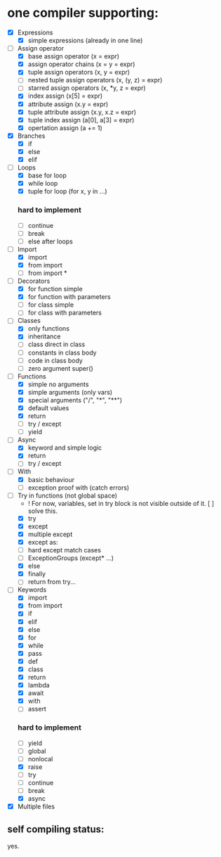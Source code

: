 # one compiler supporting:

- [X] Expressions
    - [X] simple expressions (already in one line)
- [ ] Assign operator
    - [X] base assign operator (x = expr)
    - [X] assign operator chains (x = y = expr)
    - [X] tuple assign operators (x, y = expr)
    - [ ] nested tuple assign operators (x, (y, z) = expr)
    - [ ] starred assign operators (x, *y, z = expr)
    - [X] index assign (x[5] = expr)
    - [X] attribute assign (x.y = expr)
    - [X] tuple attribute assign (x.y, x.z = expr)
    - [X] tuple index assign (a[0], a[3] = expr)
    - [X] opertation assign (a += 1)
- [X] Branches
    - [X] if
    - [X] else
    - [X] elif
- [ ] Loops
    - [X] base for loop
    - [X] while loop
    - [X] tuple for loop     (for x, y in ...)
    ### hard to implement
    - [ ] continue
    - [ ] break
    - [ ] else after loops
- [ ] Import
    - [X] import
    - [X] from import
    - [ ] from import *
- [ ] Decorators
    - [X] for function simple
    - [X] for function with parameters
    - [ ] for class simple
    - [ ] for class with parameters
- [ ] Classes
    - [X] only functions
    - [X] inheritance
    - [ ] class direct in class
    - [ ] constants in class body
    - [ ] code in class body
    - [ ] zero argument super()
- [ ] Functions
    - [X] simple no arguments
    - [X] simple arguments (only vars)
    - [X] special arguments ("/", "*", "**")
    - [X] default values
    - [X] return
    - [ ] try / except
    - [ ] yield
- [ ] Async
    - [X] keyword and simple logic
    - [X] return
    - [ ] try / except
- [ ] With
    - [X] basic behaviour
    - [ ] exception proof with (catch errors)
- [ ] Try in functions (not global space)
    - ! For now, variables, set in try block is not visible outside of it. [ ] solve this.
    - [X] try
    - [X] except
    - [X] multiple except
    - [X] except as:
    - [ ] hard except match cases
    - [ ] ExceptionGroups (except* ...)
    - [X] else
    - [X] finally
    - [ ] return from try...
- [ ] Keywords
    - [X] import
    - [X] from import
    - [X] if
    - [X] elif
    - [X] else
    - [X] for
    - [X] while
    - [X] pass
    - [X] def
    - [X] class
    - [X] return
    - [X] lambda
    - [X] await
    - [X] with
    - [ ] assert
    ### hard to implement
    - [ ] yield
    - [ ] global
    - [ ] nonlocal
    - [X] raise
    - [ ] try
    - [ ] continue
    - [ ] break
    - [X] async
- [X] Multiple files

## self compiling status:
yes.
